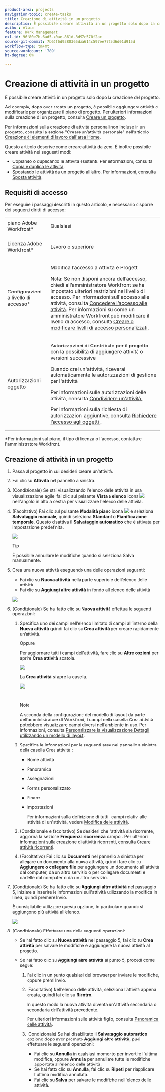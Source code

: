 ```yaml
---
product-area: projects
navigation-topic: create-tasks
title: Creazione di attività in un progetto
description: È possibile creare attività in un progetto solo dopo la creazione del progetto.
author: Alina
feature: Work Management
exl-id: 96f80e7b-6ad5-40ae-861d-8d97c570f2ac
source-git-commit: 7b61f6d9380365daa614c597ee7755d6d01d915d
workflow-type: tm+mt
source-wordcount: '789'
ht-degree: 0%

---
```


# Creazione di attività in un progetto

È possibile creare attività in un progetto solo dopo la creazione del progetto.

Ad esempio, dopo aver creato un progetto, è possibile aggiungere attività e modificarle per organizzare il piano di progetto. Per ulteriori informazioni sulla creazione di un progetto, consulta [Creare un progetto](../../../manage-work/projects/create-projects/create-project.md).

Per informazioni sulla creazione di attività personali non incluse in un progetto, consulta la sezione &quot;Creare un’attività personale&quot; nell’articolo [Creazione di elementi di lavoro dall&#39;area Home](../../../workfront-basics/using-home/using-the-home-area/create-work-items-in-home.md).

Questo articolo descrive come creare attività da zero. È inoltre possibile creare attività nei seguenti modi:

* Copiando o duplicando le attività esistenti. Per informazioni, consulta [Copia e duplica le attività](../../../manage-work/tasks/manage-tasks/copy-and-duplicate-tasks.md).
* Spostando le attività da un progetto all’altro. Per informazioni, consulta [Sposta attività](../../../manage-work/tasks/manage-tasks/move-tasks.md).

## Requisiti di accesso

<!--drafted for P&P - replace the table:

<table style="table-layout:auto"> 
 <col> 
 <col> 
 <tbody> 
  <tr> 
   <td role="rowheader">Adobe Workfront plan*</td> 
   <td> <p>Any</p> </td> 
  </tr> 
  <tr> 
   <td role="rowheader"> <p role="rowheader">Adobe Workfront license*</p> </td> 
   <td><p>Current license: Standard</p> 
   Or
   <p>Legacy license: Work or higher</p> </td> 
  </tr> 
  <tr> 
   <td role="rowheader">Access level configurations*</td> 
   <td> <p>Edit access to Tasks and Projects</p> <p>Note: If you still don't have access, ask your Workfront administrator if they set additional restrictions in your access level. For information about access to tasks, see <a href="../../../administration-and-setup/add-users/configure-and-grant-access/grant-access-tasks.md" class="MCXref xref">Grant access to tasks</a>. For information on how a Workfront administrator can change your access level, see <a href="../../../administration-and-setup/add-users/configure-and-grant-access/create-modify-access-levels.md" class="MCXref xref">Create or modify custom access levels</a>. </p> </td> 
  </tr> 
  <tr> 
   <td role="rowheader">Object permissions</td> 
   <td> <p>Contribute permissions to the project with ability to Add Tasks or higher</p> <p>When you create a task you automatically receive Manage permissions to the task</p> <p> For information about task permissions, see <a href="../../../workfront-basics/grant-and-request-access-to-objects/share-a-task.md" class="MCXref xref">Share a task </a>. </p> <p>For information on requesting additional permissions, see <a href="../../../workfront-basics/grant-and-request-access-to-objects/request-access.md" class="MCXref xref">Request access to objects </a>.</p> </td> 
  </tr> 
 </tbody> 
</table>
-->
Per eseguire i passaggi descritti in questo articolo, è necessario disporre dei seguenti diritti di accesso:

<table style="table-layout:auto"> 
 <col> 
 <col> 
 <tbody> 
  <tr> 
   <td role="rowheader">piano Adobe Workfront*</td> 
   <td> <p>Qualsiasi</p> </td> 
  </tr> 
  <tr> 
   <td role="rowheader"> <p role="rowheader">Licenza Adobe Workfront*</p> </td> 
   <td> <p>Lavoro o superiore</p> </td> 
  </tr> 
  <tr> 
   <td role="rowheader">Configurazioni a livello di accesso*</td> 
   <td> <p>Modifica l’accesso a Attività e Progetti</p> <p>Nota: Se non disponi ancora dell’accesso, chiedi all’amministratore Workfront se ha impostato ulteriori restrizioni nel livello di accesso. Per informazioni sull'accesso alle attività, consulta <a href="../../../administration-and-setup/add-users/configure-and-grant-access/grant-access-tasks.md" class="MCXref xref">Concedere l’accesso alle attività</a>. Per informazioni su come un amministratore Workfront può modificare il livello di accesso, consulta <a href="../../../administration-and-setup/add-users/configure-and-grant-access/create-modify-access-levels.md" class="MCXref xref">Creare o modificare livelli di accesso personalizzati</a>. </p> </td> 
  </tr> 
  <tr> 
   <td role="rowheader">Autorizzazioni oggetto</td> 
   <td> <p>Autorizzazioni di Contribute per il progetto con la possibilità di aggiungere attività o versioni successive</p> <p>Quando crei un'attività, riceverai automaticamente le autorizzazioni di gestione per l'attività</p> <p> Per informazioni sulle autorizzazioni delle attività, consulta <a href="../../../workfront-basics/grant-and-request-access-to-objects/share-a-task.md" class="MCXref xref">Condividere un’attività </a>. </p> <p>Per informazioni sulla richiesta di autorizzazioni aggiuntive, consulta <a href="../../../workfront-basics/grant-and-request-access-to-objects/request-access.md" class="MCXref xref">Richiedere l’accesso agli oggetti </a>.</p> </td> 
  </tr> 
 </tbody> 
</table>

&#42;Per informazioni sul piano, il tipo di licenza o l&#39;accesso, contattare l&#39;amministratore Workfront.

## Creazione di attività in un progetto

1. Passa al progetto in cui desideri creare un’attività.
1. Fai clic su **Attività** nel pannello a sinistra.
1. (Condizionale) Se stai visualizzando l&#39;elenco delle attività in una visualizzazione agile, fai clic sul pulsante **Vista a elenco** icona ![](assets/list-view-in-agile-view-for-tasks.png) nell&#39;angolo in alto a destra per visualizzare l&#39;elenco delle attività.
1. (Facoltativo) Fai clic sul pulsante **Modalità piano** icona ![](assets/nwe-plan-mode-icon-task-list.png) e seleziona **Salvataggio manuale**, quindi seleziona **Standard** o **Pianificazione temporale**. Questo disattiva il **Salvataggio automatico** che è attivata per impostazione predefinita.

   ![](assets/nwe-autosave-off-manual-highlighted-350x58.png)

   >[!TIP]
   >
   >È possibile annullare le modifiche quando si seleziona Salva manualmente.

1. Crea una nuova attività eseguendo una delle operazioni seguenti:

   * Fai clic su **Nuova attività** nella parte superiore dell’elenco delle attività
   * Fai clic su **Aggiungi altre attività** in fondo all&#39;elenco delle attività

   ![](assets/qs-new-task-or-add-task-buttons-in-list-highlighted-350x242.png)

1. (Condizionale) Se hai fatto clic su **Nuova attività** effettua le seguenti operazioni:

   1. Specifica uno dei campi nell’elenco limitato di campi all’interno della **Nuova attività** quindi fai clic su **Crea attività** per creare rapidamente un’attività.

      Oppure

      Per aggiornare tutti i campi dell&#39;attività, fare clic su **Altre opzioni** per aprire **Crea attività** scatola.

      ![](assets/nwe-create-task-small-screen-350x272.png)

      La **Crea attività** si apre la casella.

      ![](assets/create-task-larger-box-nwe-350x244.png)

       

      >[!NOTE]
      >
      >A seconda della configurazione del modello di layout da parte dell’amministratore di Workfront, i campi nella casella Crea attività potrebbero visualizzare campi diversi nell’ambiente in uso. Per informazioni, consulta [Personalizzare la visualizzazione Dettagli utilizzando un modello di layout](../../../administration-and-setup/customize-workfront/use-layout-templates/customize-details-view-layout-template.md).

   1. Specifica le informazioni per le seguenti aree nel pannello a sinistra della casella Crea attività :

      * Nome attività
      * Panoramica
      * Assegnazioni
      * Forms personalizzato
      * Finanz
      * Impostazioni

         Per informazioni sulla definizione di tutti i campi relativi alle attività di un&#39;attività, vedere [Modifica delle attività](../../../manage-work/tasks/manage-tasks/edit-tasks.md).
   1. (Condizionale e facoltativo) Se desideri che l’attività sia ricorrente, aggiorna la sezione **Frequenza ricorrenza** campo . Per ulteriori informazioni sulla creazione di attività ricorrenti, consulta [Creare attività ricorrenti](../../../manage-work/tasks/create-tasks/create-recurring-tasks.md).
   1. (Facoltativo) Fai clic su **Documenti** nel pannello a sinistra per allegare un documento alla nuova attività, quindi fare clic su **Aggiungere o collegare file** per aggiungere un documento all&#39;attività dal computer, da un altro servizio o per collegare documenti e cartelle dal computer o da un altro servizio.


1. (Condizionale) Se hai fatto clic su **Aggiungi altre attività** nel passaggio 5, iniziare a inserire le informazioni sull&#39;attività utilizzando la modifica in linea, quindi premere Invio.

   <!--
   <p data-mc-conditions="QuicksilverOrClassic.Draft mode">(NOTE: ensure this stays accurate)</p>
   -->

   È consigliabile utilizzare questa opzione, in particolare quando si aggiungono più attività all’elenco.

   ![](assets/ctp4-350x26.png)

1. (Condizionale) Effettuare una delle seguenti operazioni:

   * Se hai fatto clic su **Nuova attività** nel passaggio 5, fai clic su **Crea attività** per salvare le modifiche e aggiungere la nuova attività al progetto.

      <!--   
     <p data-mc-conditions="QuicksilverOrClassic.Draft mode">(NOTE: is this step still right?)</p>   
     -->

   * Se hai fatto clic su **Aggiungi altre attività** al punto 5, procedi come segue:

      <!--   
     <p data-mc-conditions="QuicksilverOrClassic.Draft mode">(NOTE: is this step still right?) </p>   
     -->

      1. Fai clic in un punto qualsiasi del browser per inviare le modifiche, oppure premi Invio.
      1. (Facoltativo) Nell’elenco delle attività, seleziona l’attività appena creata, quindi fai clic su **Rientro**.

         In questo modo la nuova attività diventa un&#39;attività secondaria o secondaria dell&#39;attività precedente.

         Per ulteriori informazioni sulle attività figlio, consulta [Panoramica delle attività](../../../manage-work/tasks/task-information/tasks-overview.md).

      1. (Condizionale) Se hai disabilitato il **Salvataggio automatico** opzione dopo aver premuto **Aggiungi altre attività**, puoi effettuare le seguenti operazioni:

         * Fai clic su **Annulla** in qualsiasi momento per invertire l&#39;ultima modifica, oppure **Annulla** per annullare tutte le modifiche apportate all&#39;elenco delle attività.
         * Se hai fatto clic su **Annulla**, fai clic su **Ripeti** per riapplicare l&#39;ultima modifica annullata.
         * Fai clic su **Salva** per salvare le modifiche nell&#39;elenco delle attività.
